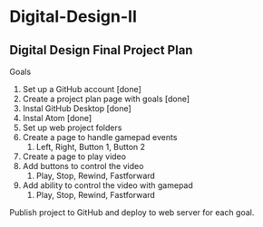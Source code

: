 # Digital-Design-II

## Digital Design Final Project Plan

Goals
1. Set up a GitHub account [done]
1. Create a project plan page with goals [done]
1. Instal GitHub Desktop [done]
1. Instal Atom [done]
1. Set up web project folders
1. Create a page to handle gamepad events
    1. Left, Right, Button 1, Button 2
1. Create a page to play video
1. Add buttons to control the video
    1. Play, Stop, Rewind, Fastforward
1. Add ability to control the video with gamepad
    1. Play, Stop, Rewind, Fastforward

Publish project to GitHub and deploy to web server for each goal.
